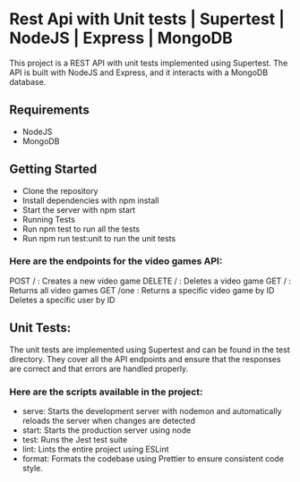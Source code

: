 # Rest Api with Unit tests | Supertest | NodeJS | Express | MongoDB

This project is a REST API with unit tests implemented using Supertest. The API is built with NodeJS and Express, and it interacts with a MongoDB database.
## Requirements
- NodeJS
- MongoDB
## Getting Started
- Clone the repository
- Install dependencies with npm install
- Start the server with npm start
- Running Tests
- Run npm test to run all the tests
- Run npm run test:unit to run the unit tests

### Here are the endpoints for the video games API:

POST / : Creates a new video game
DELETE / : Deletes a video game
GET / : Returns all video games
GET /one : Returns a specific video game by ID
Deletes a specific user by ID

## Unit Tests: 
The unit tests are implemented using Supertest and can be found in the test directory. They cover all the API endpoints and ensure that the responses are correct and that errors are handled properly.

### Here are the scripts available in the project:

- serve: Starts the development server with nodemon and automatically reloads the server when changes are detected
- start: Starts the production server using node
- test: Runs the Jest test suite
- lint: Lints the entire project using ESLint
- format: Formats the codebase using Prettier to ensure consistent code style.
